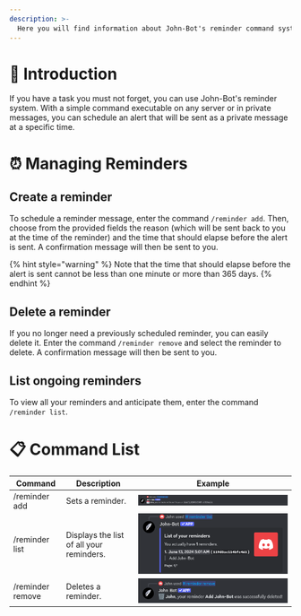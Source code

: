 ```yaml
---
description: >-
  Here you will find information about John-Bot's reminder command system. Learn how it works with its many commands.
---
```


# :rocket: Introduction

If you have a task you must not forget, you can use John-Bot's reminder system. With a simple command executable on any server or in private messages, you can schedule an alert that will be sent as a private message at a specific time.

# :alarm_clock: Managing Reminders

## Create a reminder

To schedule a reminder message, enter the command `/reminder add`. Then, choose from the provided fields the reason (which will be sent back to you at the time of the reminder) and the time that should elapse before the alert is sent. A confirmation message will then be sent to you.

{% hint style="warning" %}
Note that the time that should elapse before the alert is sent cannot be less than one minute or more than 365 days.
{% endhint %}

## Delete a reminder

If you no longer need a previously scheduled reminder, you can easily delete it. Enter the command `/reminder remove` and select the reminder to delete. A confirmation message will then be sent to you.

## List ongoing reminders

To view all your reminders and anticipate them, enter the command `/reminder list`.

# :clipboard: Command List

 Command | Description | Example |
| -------- | ----------- | ------- |
| /reminder add | Sets a reminder. | ![Command /reminder add](../../.gitbook/assets/rappels_command_add.png) |
| /reminder list | Displays the list of all your reminders. | ![Command /reminder list](../../.gitbook/assets/rappels_command_list.png) |
| /reminder remove | Deletes a reminder. | ![Command /reminder remove](../../.gitbook/assets/rappels_command_remove.png) |